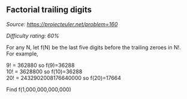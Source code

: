 Factorial trailing digits
-------------------------

*Source: https://projecteuler.net/problem=160*


*Difficulty rating: 60%*

For any N, let f(N) be the last five digits before the trailing zeroes
in N!.\
 For example,

9! = 362880 so f(9)=36288\
 10! = 3628800 so f(10)=36288\
 20! = 2432902008176640000 so f(20)=17664

Find f(1,000,000,000,000)
